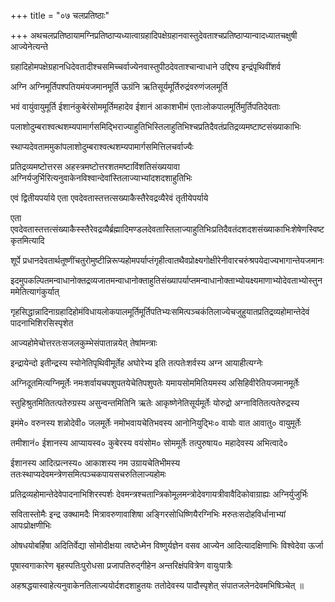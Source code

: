 +++
title = "०७ चलप्रतिष्ठाः"

+++
अथचलप्रतिष्ठायामग्निप्रतिष्ठाप्यध्यात्वाग्रहादिपक्षेग्रहानवास्तुदेवताश्चप्रतिष्ठाप्यान्वादध्यातचक्षुषी आज्येनेत्यन्ते

ग्रहादिहोमपक्षेग्रहानधिदेवतादीश्चसमिच्चर्वाज्येनवास्तुपीठदेवताश्चान्वाधाने उद्दिश्य इन्द्रंपृथिवींशर्व

अग्नि अग्निमूर्तिपश्पतियमंयजमानमूर्ति ऊग्रंनि ऋतिसूर्यमूर्तिरुद्रंवरुणंजलमूर्ति

भवं वायुंवायुमूर्ति ईशानंकुबेरंसोममूर्तिमहादेव ईशानं आकाशभीमं एताःलोकपालमूर्तिमुर्तिपतिदेवताः

पलाशोदुम्बराश्वत्थशम्यपामार्गसमिद्भिराज्याहुतिभिस्तिलाहुतिभिश्चप्रतिदैवतंप्रतिद्रव्यमष्टाष्टसंख्याकाभिः

स्थाप्यदेवताममुकांपलाशोदुम्बराश्वत्थशम्यपामार्गसमित्तिलचर्वाज्यैः

प्रतिद्रव्यमष्टोत्तरस अहस्त्रमष्टोत्तरशतमष्टाविंशतिसंख्ययावा अग्निर्यजुर्भिरित्यनुवाकेनविश्वान्देवांस्तिलाज्याभ्यांदशदशाहुतिभिः

एवं द्वितीयपर्याये एता एवदेवतास्तत्तत्सख्याकैस्तैरेवद्रव्यैरेवं तृतीयेपर्याये

एता एवदेवतास्तत्तत्संख्याकैस्स्तैरेवद्रव्यैर्ब्रह्मादिमण्डलदेवतास्तिलाज्याहुतिभिःप्रतिदैवतंदशदशसंख्याकाभिःशेषेणस्विष्टकृतमित्यादि

शूर्पे प्रधानदेवतार्थतूष्णींचतुरोमुष्टीन्निरूप्यहोमपर्याप्तंगृहीत्वातथैवप्रोक्ष्यगोक्षीरेनीवारचरुंश्रपयेदाज्यभागान्तेयजमानः

इदमुपकल्पितमन्वाधानोक्तद्रव्यजातमन्वाधानोक्ताहुतिसंख्यापर्याप्तमन्वाधानोक्ताभ्योयक्ष्यमाणाभ्योदेवताभ्योस्तुनममेतित्यागंकुर्यात्

गृहसिद्धान्नादिनाग्रहादिहोमंविधायलोकपालमूर्तिमूर्तिपतिभ्यःसमित्पञ्चकंतिलाज्येचजुहुयातप्रतिद्रव्यहोमान्तेदेवं पादनाभिशिरसिस्पृशेत

आज्यहोमेचोत्तरतःसजलकुम्भेसंपातान्नयेत् तेषांमन्त्राः

इन्द्रायेन्दो इतीन्द्रस्य स्योनेतिपृथिवीमूर्तेह अघोरेभ्य इति तत्पतेःशर्वस्य अग्न आयाहीत्यग्नेः

अग्निदूतमित्यग्निमूर्तेः नमःशर्वायचपशुपतयेचेतिपशुपतेः यमायसोममितियमस्य असिहिवीरेतियजमानमूर्तेः

स्तुहिश्रुतमितितत्पतेरुग्रस्य असुन्वन्तमितिनि ऋतेः आकृष्णेनेतिसूर्यमूर्तेः योरुद्रो अग्नावितितत्पतेरुद्रस्य

इमंमे० वरुनस्य शन्नोदेवी० जलमूर्तेः नमोभवायचेतिभवस्य आनोनियुद्भिः० वायोः वात आवातु० वायुमूर्तेः

तमीशानं० ईशानस्य आप्यायस्व० कुबेरस्य वयंसोम० सोममूर्तेः तत्पुरुषाय० महादेवस्य अभित्वादे०

ईशानस्य आदित्प्रत्नस्य० आकाशस्य नम उग्रायचेतिभीमस्य ततःस्थाप्यदेवमन्त्रेणसमित्पञ्चकपायसचरुतिलाज्यहोमः

प्रतिद्रव्यहोमान्तेदेवेपादनाभिशिरस्पर्शः देवमन्त्रश्चतान्त्रिकोमूलमन्त्रोदेवगायत्रीवावैदिकोवाग्राह्यः अग्निर्युजुर्भिः

सवितास्तोमैः इन्द्र उक्थामदैः मित्रावरुणावाशिषा अङ्गिरसोधिष्णियैरग्निभिः मरुतःसदोहविर्धानाभ्यां आपःप्रोक्षणीभिः

ओषधयोबर्हिषा अदितिर्वेद्या सोमोदीक्षया त्वष्टेध्मेन विष्णुर्यज्ञेन वसव आज्येन आदित्यादक्षिणाभिः विश्वेदेवा ऊर्जा

पूषास्वगाकारेण बृहस्पतिःपुरोधसा प्रजापतिरुद्गीहेन अन्तरिक्षंपवित्रेण वायुःपात्रैः

अहश्रद्धयास्वाहेत्यनुवाकेनतिलाज्ययोर्दशदशाहुतयः ततोदेवस्य पादौस्पृशेत् संपातजलेनदेवमभिषिञ्चेत् ॥
